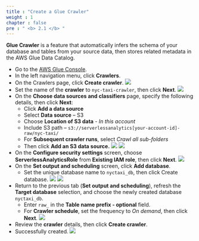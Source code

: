 ```yaml
---
title : "Create a Glue Crawler"
weight : 1
chapter : false
pre : " <b> 2.1 </b> "
---
```


**Glue Crawler** is a feature that automatically infers the schema of your database and tables from your source data, then stores related metadata in the AWS Glue Data Catalog.

- Go to the [AWS Glue Console](https://ap-southeast-1.console.aws.amazon.com/glue/home?region=ap-southeast-1#/v2/getting-started).
- In the left navigation menu, click **Crawlers**.
- On the Crawlers page, click **Create crawler**.
![](/images/2.discover/2.1-01.png)
- Set the name of the **crawler** to `nyc-taxi-crawler`, then click **Next**.
![](/images/2.discover/2.1-02.png)
- On the **Choose data sources and classifiers** page, specify the following details, then click **Next**:
  - Click **Add a data source**
  - Select **Data source** – S3
  - Choose **Location of S3 data** - *In this account*
  - Include S3 path – `s3://serverlessanalytics[your-account-id]-raw/nyc-taxi/`
  - For **Subsequent crawler runs**, select *Crawl all sub-folders*
  - Then click **Add an S3 data source.**
![](/images/2.discover/03.png)
![](/images/2.discover/04.png)
- On the **Configure security settings** screen, choose **ServerlessAnalyticsRole** from **Existing IAM role**, then click **Next**.
![](/images/2.discover/05.png)
- On the **Set output and scheduling** screen, click **Add database**.
  - Set the unique database name to `nyctaxi_db`, then click Create database.
![](/images/2.discover/06.png)
![](/images/2.discover/07.png)
- Return to the previous tab (**Set output and scheduling**), refresh the **Target database** selection, and choose the newly created database `nyctaxi_db`.
  - Enter `raw_` in the **Table name prefix - optional** field.
  - For **Crawler schedule**, set the frequency to *On demand*, then click **Next**.
![](/images/2.discover/08.png)
- Review the **crawler** details, then click **Create crawler**.
- Successfully created.
![](/images/2.discover/09.png)

